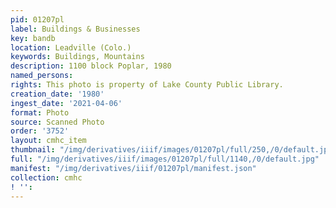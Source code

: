 ```yaml
---
pid: 01207pl
label: Buildings & Businesses
key: bandb
location: Leadville (Colo.)
keywords: Buildings, Mountains
description: 1100 block Poplar, 1980
named_persons: 
rights: This photo is property of Lake County Public Library.
creation_date: '1980'
ingest_date: '2021-04-06'
format: Photo
source: Scanned Photo
order: '3752'
layout: cmhc_item
thumbnail: "/img/derivatives/iiif/images/01207pl/full/250,/0/default.jpg"
full: "/img/derivatives/iiif/images/01207pl/full/1140,/0/default.jpg"
manifest: "/img/derivatives/iiif/01207pl/manifest.json"
collection: cmhc
! '': 
---
```

